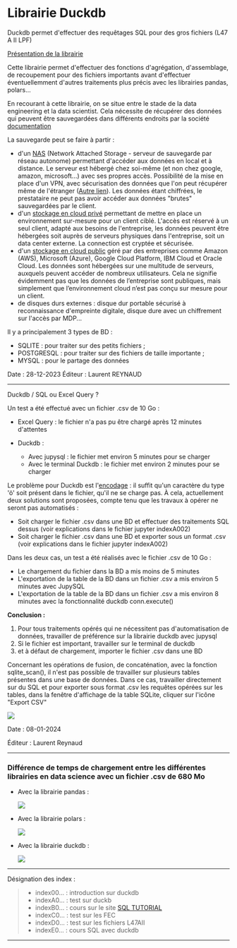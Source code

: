 # Librairie Duckdb

Duckdb permet d'effectuer des requêtages SQL pour des gros fichiers (L47 A II LPF)

[Présentation de la librairie](https://www.datacamp.com/blog/an-introduction-to-duckdb-what-is-it-and-why-should-you-use-it#rdl)

Cette librairie permet d'effectuer des fonctions d'agrégation, d'assemblage, de recoupement pour des fichiers importants avant d'effectuer éventuellemment d'autres traitements plus précis avec les librairies pandas, polars...

En recourant à cette librairie, on se situe entre le stade de la data engineering et la data scientist.
Cela nécessite de récupérer des données qui peuvent être sauvegardées dans différents endroits par la société [documentation](https://www.dynamips.com/sauvegarde-de-donnees-quel-type-de-stockage-choisir-pour-votre-entreprise/)

La sauvegarde peut se faire à partir :

- d'un [NAS](https://www.youtube.com/watch?v=9G5HlnSkUus) (Network Attached Storage - serveur de sauvegarde par réseau autonome) permettant d'accéder aux données en local et à distance. Le serveur est hébergé chez soi-même (et non chez google, amazon, microsoft...) avec ses propres accès. Possibilité de la mise en place d'un VPN, avec sécurisation des données que l'on peut récupérer même de l'étranger ([Autre lien](https://www.macway.com/guide/20058/serveur-nas-cest-quoi#:~:text=Le%20NAS%2C%20ou%20Network%20Attached,vos%20fichiers%20depuis%20plusieurs%20appareils.)). Les données étant chiffrées, le prestataire ne peut pas avoir accéder aux données "brutes" sauvegardées par le client.
- d'un [stockage en cloud privé](https://www.ipe.fr/stockage-des-donnees-quest-ce-que-le-cloud-prive/) permettant de mettre en place un environnement sur-mesure pour un client ciblé. L'accès est réservé à un seul client, adapté aux besoins de l'entreprise, les données peuvent être hébergées soit auprès de serveurs physiques dans l'entreprise, soit un data center externe. La connection est cryptée et sécurisée.
- d'un [stockage en cloud public](https://www.ipe.fr/stockage-des-donnees-quest-ce-que-le-cloud-prive/) géré par des entreprises comme Amazon (AWS), Microsoft (Azure), Google Cloud Platform, IBM Cloud et Oracle Cloud. Les données sont hébergées sur une multitude de serveurs, auxquels peuvent accéder de nombreux utilisateurs. Cela ne signifie évidemment pas que les données de l’entreprise sont publiques, mais simplement que l’environnement cloud n’est pas conçu sur mesure pour un client.
- de disques durs externes : disque dur portable sécurisé à reconnaissance d'empreinte digitale, disque dure avec un chiffrement sur l'accès par MDP...

Il y a principalement 3 types de BD :

- SQLITE : pour traiter sur des petits fichiers ;
- POSTGRESQL : pour traiter sur des fichiers de taille importante ;
- MYSQL : pour le partage des données

Date : 28-12-2023
Éditeur : Laurent REYNAUD

---

Duckdb / SQL ou Excel Query ?

Un test a été effectué avec un fichier .csv de 10 Go :

- Excel Query : le fichier n'a pas pu être chargé après 12 minutes d'attentes
- Duckdb :

  - Avec jupysql : le fichier met environ 5 minutes pour se charger
  - Avec le terminal Duckdb : le fichier met environ 2 minutes pour se charger

Le problème pour Duckdb est l'[encodage](https://duckdb.org/docs/data/csv/overview.html) : il suffit qu'un caractère du type 'ö' soit présent dans le fichier, qu'il ne se charge pas. À cela, actuellement deux solutions sont proposées, compte tenu que les travaux à opérer ne seront pas automatisés :

- Soit charger le fichier .csv dans une BD et effectuer des traitements SQL dessus (voir explications dans le fichier jupyter indexA002)
- Soit charger le fichier .csv dans une BD et exporter sous un format .csv (voir explications dans le fichier jupyter indexA002)

Dans les deux cas, un test a été réalisés avec le fichier .csv de 10 Go :

- Le chargement du fichier dans la BD a mis moins de 5 minutes
- L'exportation de la table de la BD dans un fichier .csv a mis environ 5 minutes avec JupySQL
- L'exportation de la table de la BD dans un fichier .csv a mis environ 8 minutes avec la fonctionnalité duckdb conn.execute()

**Conclusion :**

1. Pour tous traitements opérés qui ne nécessitent pas d'automatisation de données, travailler de préférence sur la librairie duckdb avec jupysql
2. Si le fichier est important, travailler sur le terminal de duckdb
3. et à défaut de chargement, importer le fichier .csv dans une BD

Concernant les opérations de fusion, de concaténation, avec la fonction sqlite_scan(), il n'est pas possible de travailler sur plusieurs tables présentes dans une base de données. Dans ce cas, travailler directement sur du SQL et pour exporter sous format .csv les requêtes opérées sur les tables, dans la fenêtre d'affichage de la table SQLite, cliquer sur l'icône "Export CSV"

![](assets/20240122_100412_image.png)

Date : 08-01-2024

Éditeur : Laurent Reynaud

---

### Différence de temps de chargement entre les différentes librairies en data science avec un fichier .csv de 680 Mo

- Avec la librairie pandas :

  ![](assets/pandas.png)

- Avec la librairie polars :

  ![](assets/polars.png)

- Avec la librairie duckdb :

  ![](assets/duckdb.png)

---

Désignation des index :

> - index00... : introduction sur duckdb
> - indexA0... : test sur duckb
> - indexB0... : cours sur le site [SQL TUTORIAL](https://www.w3schools.com/sql/default.asp)
> - indexC0... : test sur les FEC
> - indexD0... : test sur les fichiers L47AII
> - indexE0... : cours SQL avec duckdb

---
